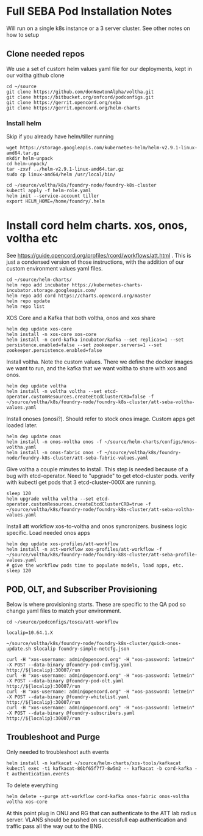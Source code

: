 # Full SEBA Pod Installation Notes

Will run on a single k8s instance or a 3 server cluster.  See other notes on how to setup


## Clone needed repos

We use a set of custom helm values yaml file for our deployments, kept in our voltha github clone
```
cd ~/source
git clone https://github.com/donNewtonAlpha/voltha.git
git clone https://bitbucket.org/onfcord/podconfigs.git
git clone https://gerrit.opencord.org/seba
git clone https://gerrit.opencord.org/helm-charts
```

### Install helm

Skip if you already have helm/tiller running
```
wget https://storage.googleapis.com/kubernetes-helm/helm-v2.9.1-linux-amd64.tar.gz
mkdir helm-unpack
cd helm-unpack/
tar -zxvf ../helm-v2.9.1-linux-amd64.tar.gz
sudo cp linux-amd64/helm /usr/local/bin/

cd ~/source/voltha/k8s/foundry-node/foundry-k8s-cluster
kubectl apply -f helm-role.yaml
helm init --service-account tiller
export HELM_HOME=/home/foundry/.helm
```


# Install cord helm charts. xos, onos, voltha etc

See https://guide.opencord.org/profiles/rcord/workflows/att.html .
This is just a condensed version of those instructions, with the addition of our custom environment values yaml files.
```
cd ~/source/helm-charts/
helm repo add incubator https://kubernetes-charts-incubator.storage.googleapis.com/
helm repo add cord https://charts.opencord.org/master
helm repo update
helm repo list
```


XOS Core and a Kafka that both voltha, onos and xos share
```
helm dep update xos-core
helm install -n xos-core xos-core
helm install -n cord-kafka incubator/kafka --set replicas=1 --set persistence.enabled=false --set zookeeper.servers=1 --set zookeeper.persistence.enabled=false 
```

Install voltha.  Note the custom values.  There we define the docker images we want to run, and the kafka that we want voltha to share with xos and onos.
```
helm dep update voltha
helm install -n voltha voltha --set etcd-operator.customResources.createEtcdClusterCRD=false -f ~/source/voltha/k8s/foundry-node/foundry-k8s-cluster/att-seba-voltha-values.yaml
```

Install onoses (onosi?).   Should refer to stock onos image.  Custom apps get loaded later.  
```
helm dep update onos
helm install -n onos-voltha onos -f ~/source/helm-charts/configs/onos-voltha.yaml
helm install -n onos-fabric onos -f ~/source/voltha/k8s/foundry-node/foundry-k8s-cluster/att-seba-fabric-values.yaml
```

Give voltha a couple minutes to install. This step is needed because of a bug with etcd-operator.  Need to "upgrade" to get etcd-cluster pods.
verify with kubectl get pods that 3 etcd-cluster-000X are running.
```
sleep 120
helm upgrade voltha voltha --set etcd-operator.customResources.createEtcdClusterCRD=true -f ~/source/voltha/k8s/foundry-node/foundry-k8s-cluster/att-seba-voltha-values.yaml
```

Install att workflow xos-to-voltha and onos syncronizers.  business logic specific.  Load needed onos apps
```
helm dep update xos-profiles/att-workflow
helm install -n att-workflow xos-profiles/att-workflow -f ~/source/voltha/k8s/foundry-node/foundry-k8s-cluster/att-seba-profile-values.yaml
# give the workflow pods time to populate models, load apps, etc.
sleep 120
```


## POD, OLT, and Subscriber Provisioning

Below is where provisioning starts.  These are specific to the QA pod so change yaml files to match your environment.
```
cd ~/source/podconfigs/tosca/att-workflow

localip=10.64.1.X

~/source/voltha/k8s/foundry-node/foundry-k8s-cluster/quick-onos-update.sh $localip foundry-simple-netcfg.json

curl -H "xos-username: admin@opencord.org" -H "xos-password: letmein" -X POST --data-binary @foundry-pod-config.yaml http://${localip}:30007/run
curl -H "xos-username: admin@opencord.org" -H "xos-password: letmein" -X POST --data-binary @foundry-pod-olt.yaml http://${localip}:30007/run
curl -H "xos-username: admin@opencord.org" -H "xos-password: letmein" -X POST --data-binary @foundry-whitelist.yaml http://${localip}:30007/run
curl -H "xos-username: admin@opencord.org" -H "xos-password: letmein" -X POST --data-binary @foundry-subscribers.yaml http://${localip}:30007/run
```

## Troubleshoot and Purge

Only needed to troubleshoot auth events
```
helm install -n kafkacat ~/source/helm-charts/xos-tools/kafkacat
kubectl exec -ti kafkacat-86bf65f7f7-8w5m2 -- kafkacat -b cord-kafka -t authentication.events
```

To delete everything
```
helm delete --purge att-workflow cord-kafka onos-fabric onos-voltha voltha xos-core
```

At this point plug in ONU and RG that can authenticate to the ATT lab radius server.  VLANS should be pushed on successfull eap authentication and traffic pass all the way out to the BNG.


